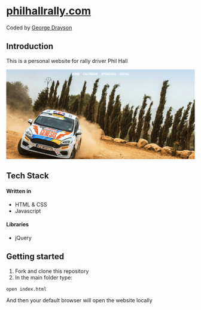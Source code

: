 # [philhallrally.com](https://philhallrally.herokuapp.com)
Coded by [George Drayson](https://github.com/GeorgeDrayson)

## Introduction
This is a personal website for rally driver Phil Hall

![Homepage screenshot](screenshot-home.jpg)

## Tech Stack

#### Written in
* HTML & CSS
* Javascript

#### Libraries
* jQuery

## Getting started

1. Fork and clone this repository
2. In the main folder type:
  ```
  open index.html
  ```
And then your default browser will open the website locally
